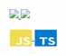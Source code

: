 <a href="https://github.com/wpaq">
<img height="180em" src="https://github-readme-stats.vercel.app/api?username=wpaq&show_icons=true&theme=algolia&include_all_commits=true&count_private=true"/>
<img height="180em" src="https://github-readme-stats.vercel.app/api/top-langs/?username=wpaq&layout=compact&langs_count=16&theme=algolia"/>
</div>
<div style="display: inline_block"><br>
<img align="center" alt="wpaq-Js" height="30" width="40" src="https://raw.githubusercontent.com/devicons/devicon/master/icons/javascript/javascript-plain.svg">
<img align="center" alt="wpaq-Ts" height="30" width="40" src="https://raw.githubusercontent.com/devicons/devicon/master/icons/typescript/typescript-plain.svg">
